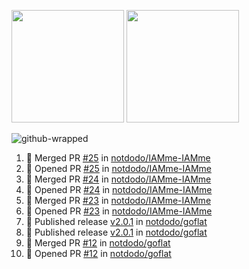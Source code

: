 <a href="https://github.com/notdodo"><img src="https://github-readme-stats.vercel.app/api?username=notdodo&count_private=true&theme=dark" height="180" /></a> <a href="https://github.com/notdodo"><img src="https://github-readme-stats.vercel.app/api/top-langs/?username=notdodo&langs_count=8&theme=dark&hide=tex,java,html,css&layout=compact" height="180" /></a>

![github-wrapped](https://github.com/notdodo/notdodo/assets/6991986/7ef19f4d-996d-4ac6-8b4a-ab140e96e4e3)

<!--START_SECTION:activity-->
1. 🎉 Merged PR [#25](https://github.com/notdodo/IAMme-IAMme/pull/25) in [notdodo/IAMme-IAMme](https://github.com/notdodo/IAMme-IAMme)
2. 💪 Opened PR [#25](https://github.com/notdodo/IAMme-IAMme/pull/25) in [notdodo/IAMme-IAMme](https://github.com/notdodo/IAMme-IAMme)
3. 🎉 Merged PR [#24](https://github.com/notdodo/IAMme-IAMme/pull/24) in [notdodo/IAMme-IAMme](https://github.com/notdodo/IAMme-IAMme)
4. 💪 Opened PR [#24](https://github.com/notdodo/IAMme-IAMme/pull/24) in [notdodo/IAMme-IAMme](https://github.com/notdodo/IAMme-IAMme)
5. 🎉 Merged PR [#23](https://github.com/notdodo/IAMme-IAMme/pull/23) in [notdodo/IAMme-IAMme](https://github.com/notdodo/IAMme-IAMme)
6. 💪 Opened PR [#23](https://github.com/notdodo/IAMme-IAMme/pull/23) in [notdodo/IAMme-IAMme](https://github.com/notdodo/IAMme-IAMme)
7. 🚀 Published release [v2.0.1](https://github.com/notdodo/goflat/releases/tag/v2.0.1) in [notdodo/goflat](https://github.com/notdodo/goflat)
8. 🚀 Published release [v2.0.1](https://github.com/notdodo/goflat/releases/tag/v2.0.1) in [notdodo/goflat](https://github.com/notdodo/goflat)
9. 🎉 Merged PR [#12](https://github.com/notdodo/goflat/pull/12) in [notdodo/goflat](https://github.com/notdodo/goflat)
10. 💪 Opened PR [#12](https://github.com/notdodo/goflat/pull/12) in [notdodo/goflat](https://github.com/notdodo/goflat)
<!--END_SECTION:activity-->
